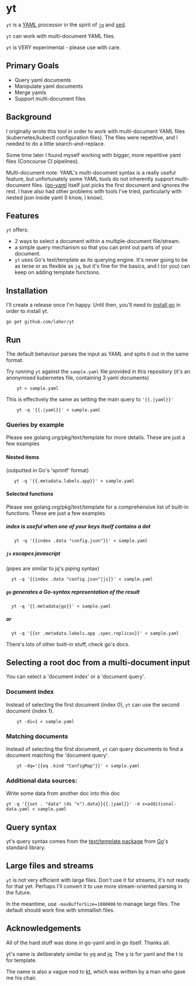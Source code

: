 # yt

`yt` is a [YAML](http://www.yaml.org/) processor in the spirit of [`jq`](https://stedolan.github.io/jq/) and [sed](https://en.wikipedia.org/wiki/Sed).

`yt` can work with multi-document YAML files.

`yt` is VERY experimental - please use with care.


## Primary Goals

 * Query yaml documents
 * Manipulate yaml documents
 * Merge yamls
 * Support multi-document files

## Background

I originally wrote this tool in order to work with multi-document YAML files (kubernetes/kubectl configuration files). The files were repetitive, and I needed to do a little search-and-replace.

Some time later I found myself working with bigger, more repetitive yaml files (Concourse CI pipelines).

Multi-document note: YAML's multi-document syntax is a really useful feature, but unfortunately some YAML tools do not inherently support multi-document files. ([go-yaml](https://github.com/go-yaml/yaml) itself just picks the first document and ignores the rest. I have also had other problems with tools I've tried, particularly with nested json inside yaml (I know, I know).

## Features

`yt` offers:

 * 2 ways to select a document within a multiple-document file/stream.
 * a simple query mechanism so that you can print out parts of your document.
 * `yt` uses Go's text/template as its querying engine. It's never going to be as terse or as flexible as `jq`, but it's fine for the basics, and I (or you) can keep on adding template functions.

## Installation

I'll create a release once I'm happy. Until then, you'll need to [install go](https://golang.org/doc/install) in order to install yt.

    go get github.com/laher/yt

## Run

The default behaviour parses the input as YAML and spits it out in the same format.

Try running `yt` against the `sample.yaml` file provided in this repository (it's an anonymised kubernetes file, containing 3 yaml documents)

```
    yt < sample.yaml 
```

This is effectively the same as setting the main query to `'{{.|yaml}}'`

```
    yt -q '{{.|yaml}}' < sample.yaml 
```

### Queries by example

Please see golang.org/pkg/text/template for more details. These are just a few examples

#### Nested items

(outputted in Go's 'sprintf' format)

```
   yt -q '{{.metadata.labels.app}}' < sample.yaml
```

#### Selected functions

Please see golang.org/pkg/text/template for a comprehensive list of built-in functions. These are just a few examples

##### index is useful when one of your keys itself contains a dot

```
   yt -q '{{index .data "config.json"}}' < sample.yaml
```

##### `js` escapes javascript

(pipes are similar to jq's piping syntax)

```
  yt -q '{{index .data "config.json"|js}}' < sample.yaml
```


##### `go` generates a Go-syntax representation of the result

```
  yt -q '{{.metadata|go}}' < sample.yaml
```

##### or

```
  yt -q '{{or .metadata.labels.app .spec.replicas}}' < sample.yaml
```

There's lots of other built-in stuff, check go's docs.

## Selecting a root doc from a multi-document input

You can select a 'document index' or a 'document query'.

### Document index

Instead of selecting the first document (index 0), `yt` can use the second document (index 1).

```
    yt -di=1 < sample.yaml 
```

### Matching documents

Instead of selecting the first document, `yt` can query documents to find a document matching the 'document query'.

```
    yt -dq='{{eq .kind "ConfigMap"}}' < sample.yaml 
```

### Additional data sources:

Write some data from another doc into this doc

```
yt -q '{{set . "data" (ds "x").data}}{{.|yaml}}' -d x=additional-data.yaml < sample.yaml
```

## Query syntax

yt's query syntax comes from the [text/template package](https://golang.org/pkg/text/template) from [Go](https://golang.org)'s standard library.

## Large files and streams

`yt` is not very efficient with large files. Don't use it for streams, it's not ready for that yet. Perhaps I'll convert it to use more stream-oriented parsing in the future.

In the meantime, use `-maxBufferSize=1000000` to manage large files. The default should work fine with smmallish files.

## Acknowledgements

All of the hard stuff was done in go-yaml and in go itself. Thanks all. 

yt's name is deliberately similar to yq and jq. The y is for yaml and the t is for template. 

The name is also a vague nod to [kt](https://github.com/fgeller/kt), which was written by a man who gave me his chair.
